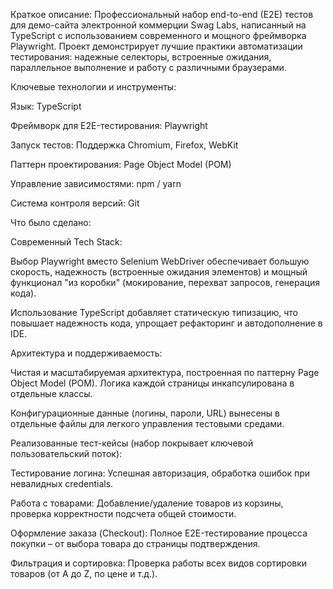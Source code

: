 Краткое описание:
Профессиональный набор end-to-end (E2E) тестов для демо-сайта электронной коммерции Swag Labs, написанный на TypeScript с использованием современного и мощного фреймворка Playwright. Проект демонстрирует лучшие практики автоматизации тестирования: надежные селекторы, встроенные ожидания, параллельное выполнение и работу с различными браузерами.

Ключевые технологии и инструменты:

Язык: TypeScript

Фреймворк для E2E-тестирования: Playwright

Запуск тестов: Поддержка Chromium, Firefox, WebKit

Паттерн проектирования: Page Object Model (POM)

Управление зависимостями: npm / yarn

Система контроля версий: Git

Что было сделано:

Современный Tech Stack:

Выбор Playwright вместо Selenium WebDriver обеспечивает большую скорость, надежность (встроенные ожидания элементов) и мощный функционал "из коробки" (мокирование, перехват запросов, генерация кода).

Использование TypeScript добавляет статическую типизацию, что повышает надежность кода, упрощает рефакторинг и автодополнение в IDE.

Архитектура и поддерживаемость:

Чистая и масштабируемая архитектура, построенная по паттерну Page Object Model (POM). Логика каждой страницы инкапсулирована в отдельные классы.

Конфигурационные данные (логины, пароли, URL) вынесены в отдельные файлы для легкого управления тестовыми средами.

Реализованные тест-кейсы (набор покрывает ключевой пользовательский поток):

Тестирование логина: Успешная авторизация, обработка ошибок при невалидных credentials.

Работа с товарами: Добавление/удаление товаров из корзины, проверка корректности подсчета общей стоимости.

Оформление заказа (Checkout): Полное E2E-тестирование процесса покупки – от выбора товара до страницы подтверждения.

Фильтрация и сортировка: Проверка работы всех видов сортировки товаров (от A до Z, по цене и т.д.).
